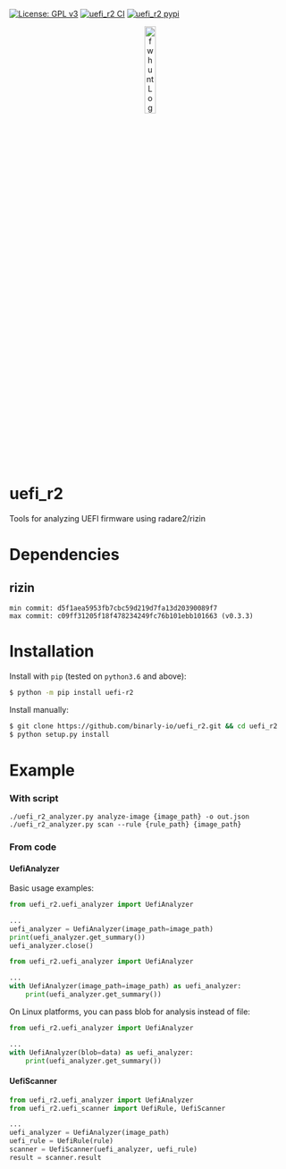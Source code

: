 [![License: GPL v3](https://img.shields.io/badge/License-GPL%20v3-blue.svg)](http://www.gnu.org/licenses/gpl-3.0)
[![uefi_r2 CI](https://github.com/binarly-io/uefi_r2/actions/workflows/ci.yml/badge.svg)](https://github.com/binarly-io/uefi_r2/actions)
[![uefi_r2 pypi](https://img.shields.io/pypi/v/uefi_r2.svg)](https://pypi.org/project/uefi_r2)

<p align="center">
  <img alt="fwhunt Logo" src="https://raw.githubusercontent.com/binarly-io/uefi_r2/master/pics/fwhunt_logo.png" width="20%">
</p>

# uefi_r2

Tools for analyzing UEFI firmware using radare2/rizin

# Dependencies

## rizin

```
min commit: d5f1aea5953fb7cbc59d219d7fa13d20390089f7
max commit: c09ff31205f18f478234249fc76b101ebb101663 (v0.3.3)
```

# Installation

Install with `pip` (tested on `python3.6` and above):

```bash
$ python -m pip install uefi-r2
```

Install manually:

```bash
$ git clone https://github.com/binarly-io/uefi_r2.git && cd uefi_r2
$ python setup.py install
```

# Example

### With script

```
./uefi_r2_analyzer.py analyze-image {image_path} -o out.json
./uefi_r2_analyzer.py scan --rule {rule_path} {image_path}
```

### From code

#### UefiAnalyzer

Basic usage examples:

```python
from uefi_r2.uefi_analyzer import UefiAnalyzer

...
uefi_analyzer = UefiAnalyzer(image_path=image_path)
print(uefi_analyzer.get_summary())
uefi_analyzer.close()
```

```python
from uefi_r2.uefi_analyzer import UefiAnalyzer

...
with UefiAnalyzer(image_path=image_path) as uefi_analyzer:
    print(uefi_analyzer.get_summary())
```

On Linux platforms, you can pass blob for analysis instead of file:

```python
from uefi_r2.uefi_analyzer import UefiAnalyzer

...
with UefiAnalyzer(blob=data) as uefi_analyzer:
    print(uefi_analyzer.get_summary())
```

#### UefiScanner

```python
from uefi_r2.uefi_analyzer import UefiAnalyzer
from uefi_r2.uefi_scanner import UefiRule, UefiScanner

...
uefi_analyzer = UefiAnalyzer(image_path)
uefi_rule = UefiRule(rule)
scanner = UefiScanner(uefi_analyzer, uefi_rule)
result = scanner.result
```
